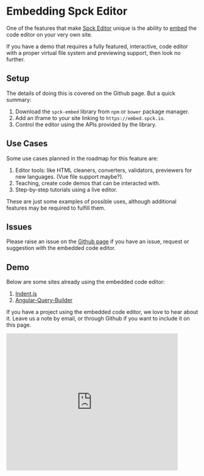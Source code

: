 # Embedding Spck Editor

One of the features that make [Spck Editor](https://spck.io) unique is the ability to [embed](https://github.com/spckio/spck-embed) the code editor on your very own site.

If you have a demo that requires a fully featured, interactive, code editor with a proper virtual file system and previewing support, then look no further.

## Setup

The details of doing this is covered on the Github page. But a quick summary:

1. Download the `spck-embed` library from `npm` or `bower` package manager.
2. Add an iframe to your site linking to `https://embed.spck.io`.
3. Control the editor using the APIs provided by the library.

## Use Cases

Some use cases planned in the roadmap for this feature are:

1. Editor tools: like HTML cleaners, converters, validators, previewers for new languages. (Vue file support maybe?).
2. Teaching, create code demos that can be interacted with.
3. Step-by-step tutorials using a live editor.

These are just some examples of possible uses, although additional features may be required to fulfill them.

## Issues

Please raise an issue on the [Github page](https://github.com/spckio/spck-embed/issues) if you have an issue, request or suggestion with the embedded code editor.

## Demo

Below are some sites already using the embedded code editor:

1. [Indent.js](https://zebzhao.github.io/indent.js/)
2. [Angular-Query-Builder](https://zebzhao.github.io/Angular-QueryBuilder/editor/)

If you have a project using the embedded code editor, we love to hear about it. Leave us a note by email, or through Github if you want to include it on this page.

<iframe src="https://embed.spck.io/" frameBorder="0" width="450" height="360"></iframe>
